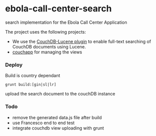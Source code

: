 ebola-call-center-search
========================

search implementation for the Ebola Call Center Application


The project uses the following projects:

- We use the [CouchDB-Lucene plugin](https://github.com/rnewson/couchdb-lucene) to enable full-text searching of CouchDB documents using Lucene.
- [couchapp]( https://github.com/couchapp/couchapp) for managing the views



### Deploy

Build is country dependant

```shell
grunt build:[gin|sl|lr]
```

upload the search document to the couchDB instance


###  Todo

- remove the generated data.js file after build
- use Francesco end to end test
- integrate couchdb view uploading with grunt

